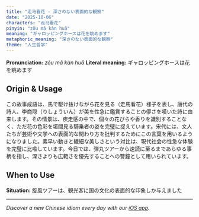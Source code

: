 ```yaml
---
title: "走马看花 - 深さのない表面的な観察"
date: "2025-10-06"
characters: "走马看花"
pinyin: "zǒu mǎ kàn huā"
meaning: "ギャロッピングホースは花を眺めます"
metaphoric_meaning: "深さのない表面的な観察"
theme: "人生哲学"
---
```


**Pronunciation:** *zǒu mǎ kàn huā*
**Literal meaning:** ギャロッピングホースは花を眺めます

## Origin & Usage

この故事成語は、馬で駆け抜けながら花を見る（走馬看花）様子を表し、唐代の詩人、李商隠（りしょういん）が美を性急に鑑賞することの儚さを嘆いた詩に由来します。その情景は、疾走感の中で、個々の花びらや香りを識別することなく、ただ花の色彩を垣間見る騎乗者の姿を完璧に捉えています。宋代には、文人たちが芸術や文学への表面的な関わり方を批判するためにこの言葉を用いるようになりました。素早い動きと繊細な美しさという対比は、現代社会の性急な体験を完璧に比喩しています。今日では、弾丸ツアーから速読に至るまであらゆる事柄を指し、深さよりも広範さを優先することへの警鐘として用いられています。

## When to Use

**Situation:** 旋風ツアーは、観光客に国の文化の表面的な印象しか与えました

---

*Discover a new Chinese idiom every day with our [iOS app](https://apps.apple.com/us/app/daily-chinese-idioms/id6740611324).*
